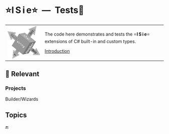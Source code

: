 ﻿# ⭐I&thinsp;S&thinsp;i&thinsp;e⭐&nbsp;&nbsp;&mdash;&nbsp;&nbsp;Tests🧪


<table><tr><td><pucture><img alt="&nbsp;⭐ISIe⭐ emblem" src="../../../README+/_rsc/img/_nav/tiles/ISie_bw-200px.jpg" /></pucture></td><td>

The code here demonstrates and tests the ⭐**I&thinsp;S&thinsp;i&thinsp;e**⭐ extensions of C# built-in and custom types.

[Introduction](../../../README+/parts/_ext/ISie/)

</td></tr></table>

## 📖 Relevant



### Projects

Builder/Wizards

## Topics

🔚
